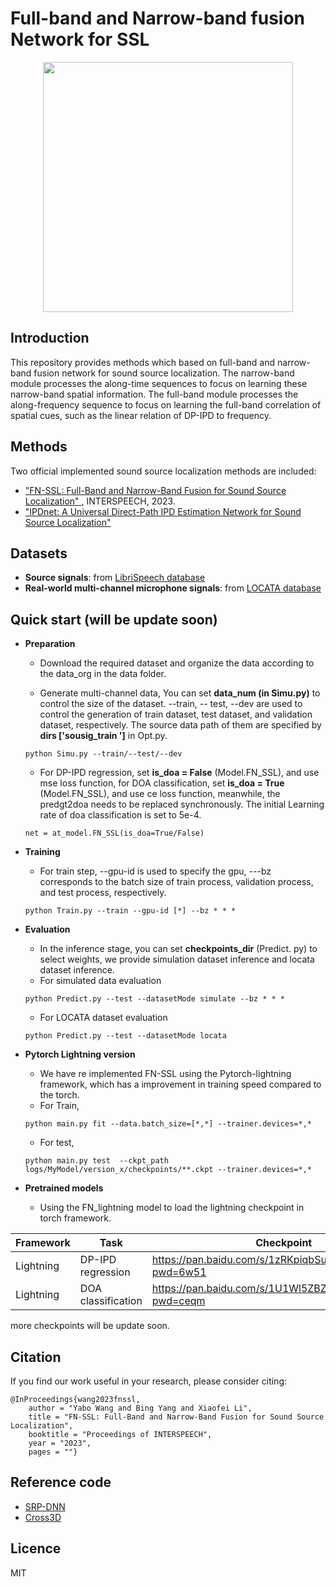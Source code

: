# Full-band and Narrow-band fusion Network for SSL
<div align=center>
<img src=https://markdown.liuchengtu.com/work/uploads/upload_428e0c0d47c467f17821fd116edbc41f.png) width="400"/>
</div>


## Introduction
This repository provides methods which  based on full-band and narrow-band fusion network  for sound source localization. The narrow-band module processes the along-time sequences to focus on learning these narrow-band spatial information. The full-band module processes the along-frequency sequence
to focus on learning the full-band correlation of spatial cues, such as the linear relation of DP-IPD to frequency.
## Methods
Two official implemented sound source localization methods are included:
*  <a href="https://arxiv.org/pdf/2305.19610.pdf" target="_blank"> "FN-SSL: Full-Band and Narrow-Band Fusion for Sound Source Localization" </a>, INTERSPEECH, 2023. 
*   <a href="https://arxiv.org/abs/2405.07021" target="_blank"> "IPDnet: A Universal Direct-Path IPD Estimation Network for Sound Source Localization" </a> 
## Datasets
+ **Source signals**: from <a href="http://www.openslr.org/12/" target="_blank">LibriSpeech database</a> 
+ **Real-world multi-channel microphone signals**: from <a href="https://www.locata.lms.tf.fau.de/datasets/" target="_blank">LOCATA database</a> 
  
## Quick start (will be update soon)
+ **Preparation** 

    * Download the required dataset and organize the data according to the data_org in the data folder.

    * Generate multi-channel data, You can set **data_num (in Simu.py)** to control the size of the dataset. --train, -- test, --dev are used to control the generation of train dataset, test dataset, and validation dataset, respectively. The source data path of them are specified by **dirs ['sousig_train ']** in Opt.py.
    ```
    python Simu.py --train/--test/--dev
    ```
    * For DP-IPD regression, set **is_doa = False** (Model.FN_SSL), and use mse loss function, for DOA classification, set **is_doa = True** (Model.FN_SSL), and use ce loss function,  meanwhile, the predgt2doa needs to be replaced synchronously. The initial Learning rate of doa classification is set to 5e-4.
    ```
    net = at_model.FN_SSL(is_doa=True/False)
    ```
+ **Training**
    * For train step, --gpu-id is used to specify the gpu, ---bz corresponds to the batch size of train process, validation process, and test process, respectively.
    ```
    python Train.py --train --gpu-id [*] --bz * * * 
    ```
+ **Evaluation** 

    * In the inference stage, you can set **checkpoints_dir** (Predict. py) to select weights, we provide simulation dataset inference and locata dataset inference.
    * For simulated data evaluation
    ```
    python Predict.py --test --datasetMode simulate --bz * * *
    ```
    * For LOCATA dataset evaluation
    ```
    python Predict.py --test --datasetMode locata
    ```
+ **Pytorch Lightning version**

    * We have re implemented FN-SSL using the Pytorch-lightning framework, which has a improvement in training speed compared to the torch.
    * For Train,

    ```
    python main.py fit --data.batch_size=[*,*] --trainer.devices=*,*
    ```
    * For test,

    ```
    python main.py test  --ckpt_path logs/MyModel/version_x/checkpoints/**.ckpt --trainer.devices=*,*
    ```

+ **Pretrained models**

    * Using the FN_lightning model to load the lightning checkpoint in torch framework.

| Framework | Task | Checkpoint |
| --- | --- | --- |
| Lightning | DP-IPD regression | https://pan.baidu.com/s/1zRKpiqbSuo80Xu5ZRoS1gQ?pwd=6w51 |
| Lightning | DOA classification | https://pan.baidu.com/s/1U1Wl5ZBZBItc2Vku7AyqNA?pwd=ceqm |

more checkpoints will be update soon.

## Citation
If you find our work useful in your research, please consider citing:
```
@InProceedings{wang2023fnssl,
    author = "Yabo Wang and Bing Yang and Xiaofei Li",
    title = "FN-SSL: Full-Band and Narrow-Band Fusion for Sound Source Localization",
    booktitle = "Proceedings of INTERSPEECH",
    year = "2023",
    pages = ""}
```

## Reference code 
- <a href="https://github.com/BingYang-20/SRP-DNN" target="_blank">SRP-DNN</a> 
- <a href="https://github.com/DavidDiazGuerra/Cross3D" target="_blank">Cross3D</a> 

## Licence
MIT


